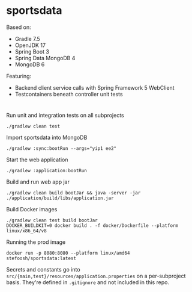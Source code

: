 # sportsdata

Based on:

- Gradle 7.5
- OpenJDK 17
- Spring Boot 3
- Spring Data MongoDB 4
- MongoDB 6

Featuring:

- Backend client service calls with Spring Framework 5 WebClient
- Testcontainers beneath controller unit tests

#

Run unit and integration tests on all subprojects

```shell
./gradlew clean test
```

Import sportsdata into MongoDB

```shell
./gradlew :sync:bootRun --args="yip1 ee2"
```

Start the web application

```shell
./gradlew :application:bootRun
```

Build and run web app jar

```shell
./gradlew clean build bootJar && java -server -jar ./application/build/libs/application.jar
```

Build Docker images

```shell
./gradlew clean test build bootJar
DOCKER_BUILDKIT=0 docker build . -f docker/Dockerfile --platform linux/x86_64/v8
```

Running the prod image

```shell
docker run -p 8080:8080 --platform linux/amd64 stefoosh/sportsdata:latest
```

Secrets and constants go into `src/{main,test}/resources/application.properties` on a per-subproject basis.
They're defined in `.gitignore` and not included in this repo.

